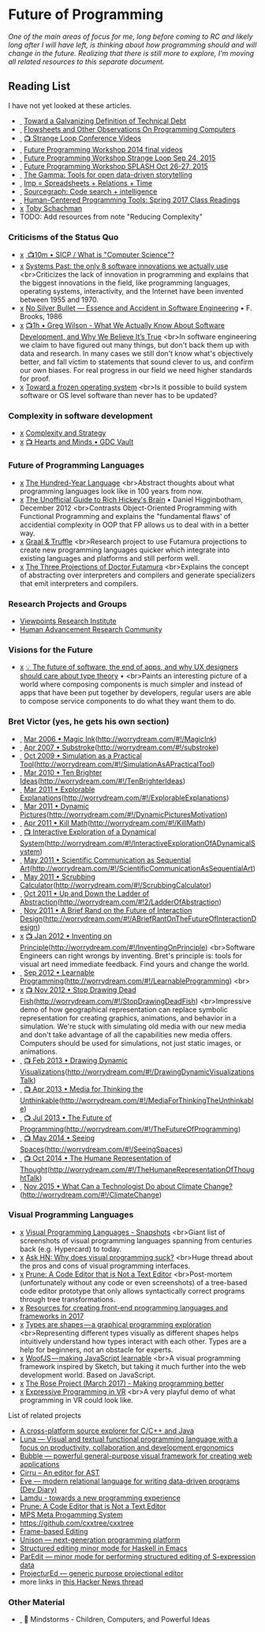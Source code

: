 # Future of Programming
*One of the main areas of focus for me, long before coming to RC and likely long after I will have left, is thinking about how programming should and will change in the future. Realizing that there is still more to explore, I’m moving all related resources to this separate document.*

## Reading List
I have not yet looked at these articles.
* [ ]() [Toward a Galvanizing Definition of Technical Debt][2]
* [ ]() [Flowsheets and Other Observations On Programming Computers][4]
* [ ]() [📺 Strange Loop Conference Videos][6]
* [ ]() [Future Programming Workshop 2014 final videos][8]
* [ ]() [Future Programming Workshop Strange Loop Sep 24, 2015][10]
* [ ]() [Future Programming Workshop SPLASH Oct 26-27, 2015][12]
* [ ]() [The Gamma: Tools for open data-driven storytelling][14]
* [ ]() [Imp = Spreadsheets + Relations + Time][16]
* [ ]() [Sourcegraph: Code search + intelligence][18]
* [ ]() [Human-Centered Programming Tools: Spring 2017 Class Readings][20]
* [x]() [Toby Schachman][22]
* TODO: Add resources from note "Reducing Complexity"

### Criticisms of the Status Quo
* [x]() [ 📺10m • SICP / What is "Computer Science"?][24]
* [x]() [Systems Past: the only 8 software innovations we actually use][26]
	\<br\>Criticizes the lack of innovation in programming and explains that the biggest innovations in the field, like programming languages, operating systems, interactivity, and the Internet have been invented between 1955 and 1970.
* [x]() [No Silver Bullet — Essence and Accident in Software Engineering][28] • F. Brooks, 1986
* [x]() [📺1h • Greg Wilson - What We Actually Know About Software Development, and Why We Believe It’s True][30]
	\<br\>In software engineering we claim to have figured out many things, but don't back them up with data and research. In many cases we still don't know what's objectively better, and fall victim to statements that sound clever to us, and confirm our own biases. For real progress in our field we need higher standards for proof.
* [x]() [Toward a frozen operating system][32]
	\<br\>Is it possible to build system software or OS level software than never has to be updated?

### Complexity in software development
* [x]() [Complexity and Strategy][34]
* [x]() [📺 Hearts and Minds • GDC Vault][36]

### Future of Programming Languages
* [x]() [The Hundred-Year Language][38]
	\<br\>Abstract thoughts about what programming languages look like in 100 years from now.
* [x]() [The Unofficial Guide to Rich Hickey's Brain][40] • Daniel Higginbotham, December 2012
	\<br\>Contrasts Object-Oriented Programming with Functional Programming and explains the "fundamental flaws' of accidential complexity in OOP that FP allows us to deal with in a better way.
* [x]() [Graal & Truffle][42]
	\<br\>Research project to use Futamura projections to create new programming languages quicker which integrate into existing languages and platforms and still perform well.
* [x]() [The Three Projections of Doctor Futamura][44]
	\<br\>Explains the concept of abstracting over interpreters and compilers and generate specializers that emit interpreters and compilers.

### Research Projects and Groups
* [Viewpoints Research Institute][45]
* [Human Advancement Research Community][46]

### Visions for the Future
* [x]() [💡 The future of software, the end of apps, and why UX designers should care about type theory][48] • 
	\<br\>Paints an interesting picture of a world where composing components is much simpler and instead of apps that have been put together by developers, regular users are able to compose service components to do what they want them to do.

### Bret Victor (yes, he gets his own section)
* [ ]() [Mar 2006 • Magic Ink]()(http://worrydream.com/#!/MagicInk)
* [ ]() [Apr 2007 • Substroke]()(http://worrydream.com/#!/substroke)
* [ ]() [Oct 2009 • Simulation as a Practical Tool]()(http://worrydream.com/#!/SimulationAsAPracticalTool)
* [ ]() [Mar 2010 • Ten Brighter Ideas]()(http://worrydream.com/#!/TenBrighterIdeas)
* [ ]() [Mar 2011 • Explorable Explanations]()(http://worrydream.com/#!/ExplorableExplanations)
* [ ]() [Mar 2011 • Dynamic Pictures]()(http://worrydream.com/#!/DynamicPicturesMotivation)
* [ ]() [Apr 2011 • Kill Math]()(http://worrydream.com/#!/KillMath)
* [ ]() [📺 Interactive Exploration of a Dynamical System]()(http://worrydream.com/#!/InteractiveExplorationOfADynamicalSystem)
* [ ]() [May 2011 • Scientific Communication as Sequential Art]()(http://worrydream.com/#!/ScientificCommunicationAsSequentialArt)
* [ ]() [May 2011 • Scrubbing Calculator]()(http://worrydream.com/#!/ScrubbingCalculator)
* [ ]() [Oct 2011 • Up and Down the Ladder of Abstraction]()(http://worrydream.com/#!2/LadderOfAbstraction)
* [ ]() [Nov 2011 • A Brief Rand on the Future of Interaction Design]()(http://worrydream.com/#!/ABriefRantOnTheFutureOfInteractionDesign)
* [x]() [📺 Jan 2012 • Inventing on Principle]()(http://worrydream.com/#!/InventingOnPrinciple)
	\<br\>Software Engineers can right wrongs by inventing. Bret's principle is: tools for visual art need immediate feedback. Find yours and change the world.
* [ ]() [Sep 2012 • Learnable Programming]()(http://worrydream.com/#!/LearnableProgramming)
	\<br\>
* [x]() [📺 Nov 2012 • Stop Drawing Dead Fish]()(http://worrydream.com/#!/StopDrawingDeadFish)
	\<br\>Impressive demo of how geographical representation can replace symbolic representation for creating graphics, animations, and behavior in a simulation. We're stuck with simulating old media with our new media and don't take advantage of all the capabilities new media offers. Computers should be used for simulations, not just static images, or animations.
* [ ]() [📺 Feb 2013 • Drawing Dynamic Visualizations]()(http://worrydream.com/#!/DrawingDynamicVisualizationsTalk)
* [ ]() [📺 Apr 2013 • Media for Thinking the Unthinkable]()(http://worrydream.com/#!/MediaForThinkingTheUnthinkable)
* [ ]() [📺 Jul 2013 • The Future of Programming]()(http://worrydream.com/#!/TheFutureOfProgramming)
* [ ]() [📺 May 2014 • Seeing Spaces]()(http://worrydream.com/#!/SeeingSpaces)
* [ ]() [📺 Oct 2014 • The Humane Representation of Thought]()(http://worrydream.com/#!/TheHumaneRepresentationOfThoughtTalk)
* [ ]() [Nov 2015 • What Can a Technologist Do about Climate Change?]()(http://worrydream.com/#!/ClimateChange)

### Visual Programming Languages
* [x]() [Visual Programming Languages - Snapshots][92]
	\<br\>Giant list of screenshots of visual programming languages spanning from centuries back (e.g. Hypercard) to today.
* [x]() [Ask HN: Why does visual programming suck?][94]
	\<br\>Huge thread about the pros and cons of visual programming interfaces.
* [x]() [Prune: A Code Editor that is Not a Text Editor][96]
	\<br\>Post-mortem (unfortunately without any code or even screenshots) of a tree-based code editor prototype that only allows syntactically correct programs through tree transformations.
* [x]() [Resources for creating front-end programming languages and frameworks in 2017][98]
* [x]() [Types are shapes — a graphical programming exploration][100]
	\<br\>Representing different types visually as different shapes helps intuitively understand how types interact with each other. Types are a help for beginners, not an obstacle for experts.
* [x]() [WoofJS — making JavaScript learnable][102]
	\<br\>A visual programming framework inspired by Sketch, but taking it much further into the web development world. Based on JavaScript.
* [x]() [The Rose Project (March 2017) - Making programming better][104]
* [x]() [Expressive Programming in VR][106]
	\<br\>A very playful demo of what programming in VR could look like.

List of related projects
* [A cross-platform source explorer for C/C++ and Java][107]
* [Luna — Visual and textual functional programming language with a focus on productivity, collaboration and development ergonomics][108]
* [Bubble — powerful general-purpose visual framework for creating web applications][109]
* [Cirru – An editor for AST][110]
* [Eve — modern relational language for writing data-driven programs][111] [(Dev Diary)][112]
* [Lamdu - towards a new programming experience][113]
* [Prune: A Code Editor that is Not a Text Editor][114]
* [MPS Meta Progamming System][115]
* https://github.com/cxxtree/cxxtree
* [Frame-based Editing][116]
* [Unison — next-generation programming platform][117]
* [Structured editing minor mode for Haskell in Emacs][118]
* [ParEdit — minor mode for performing structured editing of S-expression data][119]
* [ProjecturEd — generic purpose projectional editor][120]
* more links in [this Hacker News thread][121]

### Other Material
* [ ]() 📕 Mindstorms - Children, Computers, and Powerful Ideas

[2]:	https://michaelfeathers.silvrback.com/toward-a-galvanizing-definition-of-technical-debt
[4]:	http://tinyletter.com/Flowsheets/archive
[6]:	https://www.youtube.com/channel/UC_QIfHvN9auy2CoOdSfMWDw?app=desktop
[8]:	http://www.future-programming.org/2014/program.html
[10]:	http://www.future-programming.org/2015/programSL.html
[12]:	http://www.future-programming.org/2015/programSPLASH.html
[14]:	https://thegamma.net
[16]:	https://github.com/jamii/imp
[18]:	https://about.sourcegraph.com
[20]:	http://pgbovine.net/human-centered-programming-tools.htm
[22]:	http://tobyschachman.com
[24]:	https://m.youtube.com/watch?v=zQLUPjefuWA
[26]:	https://davidad.github.io/blog/2014/03/12/the-operating-system-is-out-of-date/
[28]:	http://faculty.salisbury.edu/~xswang/Research/Papers/SERelated/no-silver-bullet.pdf
[30]:	https://vimeo.com/9270320
[32]:	https://urbit.org/blog/2017.5-frozen/
[34]:	https://hackernoon.com/complexity-and-strategy-325cd7f59a92
[36]:	http://www.gdcvault.com/play/1020788/Hearts-and
[38]:	http://www.paulgraham.com/hundred.html
[40]:	http://www.flyingmachinestudios.com/programming/the-unofficial-guide-to-rich-hickeys-brain/
[42]:	https://blog.plan99.net/graal-truffle-134d8f28fb69%3E
[44]:	http://blog.sigfpe.com/2009/05/three-projections-of-doctor-futamura.html
[45]:	http://vpri.org
[46]:	http://harc.ycr.org
[48]:	https://pchiusano.github.io/2013-05-22/future-of-software.html
[92]:	http://blog.interfacevision.com/design/design-visual-progarmming-languages-snapshots/
[94]:	https://news.ycombinator.com/item?id=14482988
[96]:	https://www.facebook.com/notes/kent-beck/prune-a-code-editor-that-is-not-a-text-editor/1012061842160013/
[98]:	https://medium.com/@stevekrouse/resources-for-creating-front-end-programming-languages-and-frameworks-in-2017-a0c097625f9d
[100]:	https://stevekrouse.com/types-are-shapes-d6af1e83192f
[102]:	https://stevekrouse.com/woof-d9adf2110fc6
[104]:	https://stevekrouse.com/rose-983dc5e0908f
[106]:	http://elevr.com/expressive-programming-in-vr/
[107]:	https://www.sourcetrail.com/
[108]:	http://www.luna-lang.org
[109]:	https://bubble.is
[110]:	http://cirru.org/
[111]:	http://witheve.com
[112]:	http://incidentalcomplexity.com
[113]:	http://www.lamdu.org/
[114]:	https://www.facebook.com/notes/kent-beck/prune-a-code-editor-that-is-not-a-text-editor/1012061842160013/
[115]:	http://jetbrains.com/mps
[116]:	http://www.greenfoot.org/frames/
[117]:	http://unisonweb.org/
[118]:	https://github.com/chrisdone/structured-haskell-mode
[119]:	https://www.emacswiki.org/emacs/ParEdit
[120]:	http://projectured.org
[121]:	https://news.ycombinator.com/item?id=13773813
